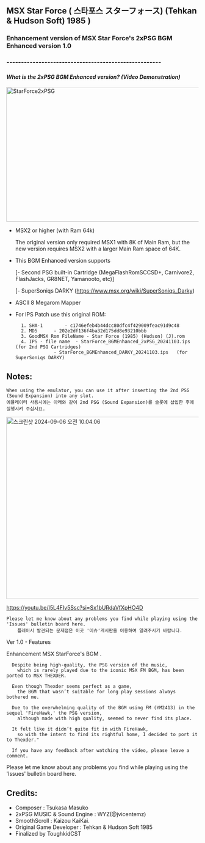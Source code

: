 
## MSX Star Force ( 스타포스 スターフォース) (Tehkan & Hudson Soft) 1985 ) 
### Enhancement version of MSX Star Force's 2xPSG BGM Enhanced version 1.0 
### -----------------------------------------------------


#### *What is the 2xPSG BGM Enhanced version? (Video Demonstration)*

<a data-flickr-embed="true" href="https://youtu.be/cmQKpL2tLhk?si=YZ9mS9I5QpY4nMan" title="StarForce2xPSG"><img src="https://live.staticflickr.com/65535/54109263819_dcd182160c_z.jpg" width="640" height="353" alt="StarForce2xPSG"/></a>

- MSX2 or higher (with Ram 64k) 

	The original version only required MSX1 with 8K of Main Ram, but the new version requires MSX2 with a larger Main Ram space of 64K.

- This BGM Enhanced version supports

	[- Second PSG built-in Cartridge (MegaFlashRomSCCSD+, Carnivore2, FlashJacks, GR8NET, Yamanooto, etc)] 
     
	[- SuperSoniqs DARKY (https://www.msx.org/wiki/SuperSoniqs_Darky)
			    

- ASCII 8 Megarom Mapper
	
- For IPS Patch use this original ROM:

		1. SHA-1		- c1746efeb4b44dcc80dfc4f429009feac91d9c48
		2. MD5	  	- 202e2df136f4ba32d175dd8e93210bbb
		3. GoodMSX Rom FileName - Star Force (1985) (Hudson) (J).rom
		4. IPS - file name 	- StarForce_BGMEnhanced_2xPSG_20241103.ips  (for 2nd PSG Cartridges)
  					- StarForce_BGMEnhanced_DARKY_20241103.ips   (for SuperSoniqs DARKY)
  			
					

## Notes:

	When using the emulator, you can use it after inserting the 2nd PSG (Sound Expansion) into any slot.
	에뮬레이터 사용시에는 아래와 같이 2nd PSG (Sound Expansion)를 슬롯에 삽입한 후에 실행시켜 주십시요. 

<a data-flickr-embed="true" href="https://youtu.be/I5L4FIv5Ssc?si=Sx1bURdaVfXpHO4D" title="스크린샷 2024-09-06 오전 10.04.06"><img src="https://live.staticflickr.com/65535/53974589170_ff39bd21ce_z.jpg" width="640" height="477" alt="스크린샷 2024-09-06 오전 10.04.06"/></a>

https://youtu.be/I5L4FIv5Ssc?si=Sx1bURdaVfXpHO4D

	Please let me know about any problems you find while playing using the 'Issues' bulletin board here.
    	플레이시 발견되는 문제점은 이곳 '이슈'게시판을 이용하여 알려주시기 바랍니다. 


Ver 1.0 - Features 

Enhancement MSX StarForce's BGM .

      Despite being high-quality, the PSG version of the music, 
        which is rarely played due to the iconic MSX FM BGM, has been ported to MSX THEXDER.

      Even though Thexder seems perfect as a game, 
        the BGM that wasn’t suitable for long play sessions always bothered me. 

      Due to the overwhelming quality of the BGM using FM (YM2413) in the sequel 'FireHawk,' the PSG version, 
        although made with high quality, seemed to never find its place. 

      It felt like it didn’t quite fit in with FireHawk, 
        so with the intent to find its rightful home, I decided to port it to Thexder."

      If you have any feedback after watching the video, please leave a comment.        
      

Please let me know about any problems you find while playing using the 'Issues' bulletin board here.
    	

## Credits:

- Composer :  Tsukasa Masuko
- 2xPSG MUSIC & Sound Engine : WYZ(@jvicentemz)
- SmoothScroll : Kaizou KaiKai.
- Original Game Developer : Tehkan & Hudson Soft 1985
- Finalized by ToughkidCST 

